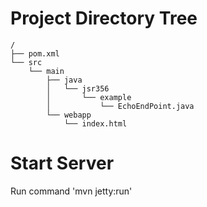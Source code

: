 # Project Directory Tree #
```
/
├── pom.xml
└── src
    └── main
        ├── java
        │   └── jsr356
        │       └── example
        │           └── EchoEndPoint.java
        └── webapp
            └── index.html
```
# Start Server #
Run command 'mvn jetty:run'